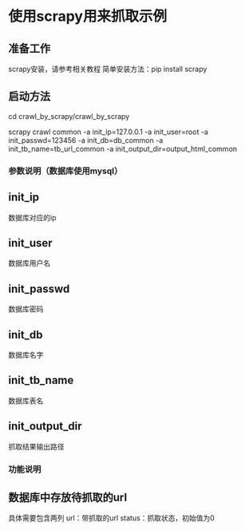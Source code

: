 # 使用scrapy用来抓取示例
## 准备工作
scrapy安装，请参考相关教程
简单安装方法：pip install scrapy

## 启动方法
cd crawl_by_scrapy/crawl_by_scrapy

scrapy crawl common -a init_ip=127.0.0.1 -a init_user=root -a init_passwd=123456 -a init_db=db_common -a init_tb_name=tb_url_common -a init_output_dir=output_html_common

### 参数说明（数据库使用mysql）
## init_ip
数据库对应的ip
## init_user
数据库用户名
## init_passwd
数据库密码
## init_db
数据库名字
## init_tb_name
数据库表名
## init_output_dir
抓取结果输出路径

### 功能说明
## 数据库中存放待抓取的url
具体需要包含两列
url：带抓取的url
status：抓取状态，初始值为0



